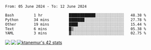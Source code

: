 <!--START_SECTION:waka-->

```txt
From: 05 June 2024 - To: 12 June 2024

Bash         1 hr            ████████████░░░░░░░░░░░░░   48.38 %
Python       34 mins         ███████░░░░░░░░░░░░░░░░░░   27.78 %
Other        19 mins         ████░░░░░░░░░░░░░░░░░░░░░   15.44 %
Text         6 mins          █▒░░░░░░░░░░░░░░░░░░░░░░░   05.38 %
YAML         3 mins          ▓░░░░░░░░░░░░░░░░░░░░░░░░   02.75 %
```

<!--END_SECTION:waka-->
<a href="https://github.com/anuraghazra/github-readme-stats">
  <img align="left" src="https://github-readme-stats.vercel.app/api?username=Tanesan&count_private=true&show_icons=true" />
<img align="left" src="https://github-readme-stats.vercel.app/api/top-langs/?username=Tanesan" />
</a>

[![ktanemur's 42 stats](https://badge42.vercel.app/api/v2/cl1wslf6s002109l771rng2w8/stats?cursusId=21&coalitionId=62)](https://github.com/JaeSeoKim/badge42)
